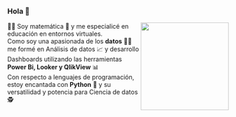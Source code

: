 ### Hola 👋

<p> 
<img src="https://github.com/GabrielaOjcius/README.md/blob/main/images/perfil%20digital%20redes.jpeg" align="right" width="200">
👩‍🏫 Soy matemática 🔢 y me especialicé en educación en entornos virtuales. 
<br>
Como soy una apasionada de los <strong>datos</strong> 👩‍💻 me formé en Análisis de datos 📈 y desarrollo Dashboards utilizando las herramientas <strong>Power Bi, Looker y QlikView</strong> 📊 
<br>
Con respecto a lenguajes de programación, estoy encantada con <strong>Python</strong> 🐍 y su versatilidad y potencia para Ciencia de datos 🕵

